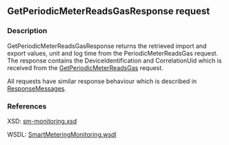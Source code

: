 ## GetPeriodicMeterReadsGasResponse request

### Description
GetPeriodicMeterReadsGasResponse returns the retrieved import and export values, unit and log time from the PeriodicMeterReadsGas request. The response contains the DeviceIdentification and CorrelationUid which is received from the [GetPeriodicMeterReadsGas](GetPeriodicMeterReadsGas.md) request.

All requests have similar response behaviour which is described in [ResponseMessages](./ResponseMessages.md).

### References

XSD: [sm-monitoring.xsd](https://github.com/OSGP/Shared/blob/development/osgp-ws-smartmetering/src/main/resources/schemas/sm-monitoring/sm-monitoring.xsd)

WSDL: [SmartMeteringMonitoring.wsdl](https://github.com/OSGP/Shared/blob/development/osgp-ws-smartmetering/src/main/resources/SmartMeteringMonitoring.wsdl)

